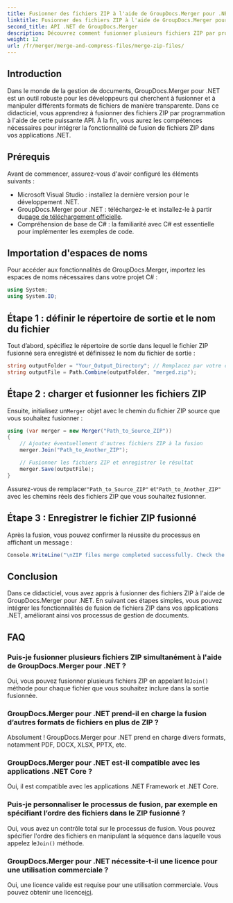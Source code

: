 ```yaml
---
title: Fusionner des fichiers ZIP à l'aide de GroupDocs.Merger pour .NET
linktitle: Fusionner des fichiers ZIP à l'aide de GroupDocs.Merger pour .NET
second_title: API .NET de GroupDocs.Merger
description: Découvrez comment fusionner plusieurs fichiers ZIP par programmation à l'aide de GroupDocs.Merger pour .NET. Ce didacticiel étape par étape couvre les prérequis.
weight: 12
url: /fr/merger/merge-and-compress-files/merge-zip-files/
---
```

## Introduction

Dans le monde de la gestion de documents, GroupDocs.Merger pour .NET est un outil robuste pour les développeurs qui cherchent à fusionner et à manipuler différents formats de fichiers de manière transparente. Dans ce didacticiel, vous apprendrez à fusionner des fichiers ZIP par programmation à l'aide de cette puissante API. À la fin, vous aurez les compétences nécessaires pour intégrer la fonctionnalité de fusion de fichiers ZIP dans vos applications .NET.

## Prérequis

Avant de commencer, assurez-vous d'avoir configuré les éléments suivants :

- Microsoft Visual Studio : installez la dernière version pour le développement .NET.
-  GroupDocs.Merger pour .NET : téléchargez-le et installez-le à partir du[page de téléchargement officielle](https://releases.groupdocs.com/merger/net/).
- Compréhension de base de C# : la familiarité avec C# est essentielle pour implémenter les exemples de code.

## Importation d'espaces de noms

Pour accéder aux fonctionnalités de GroupDocs.Merger, importez les espaces de noms nécessaires dans votre projet C# :

```csharp
using System;
using System.IO;
```

## Étape 1 : définir le répertoire de sortie et le nom du fichier

Tout d’abord, spécifiez le répertoire de sortie dans lequel le fichier ZIP fusionné sera enregistré et définissez le nom du fichier de sortie :

```csharp
string outputFolder = "Your_Output_Directory"; // Remplacez par votre chemin réel
string outputFile = Path.Combine(outputFolder, "merged.zip");
```

## Étape 2 : charger et fusionner les fichiers ZIP

 Ensuite, initialisez un`Merger` objet avec le chemin du fichier ZIP source que vous souhaitez fusionner :

```csharp
using (var merger = new Merger("Path_to_Source_ZIP"))
{
    // Ajoutez éventuellement d'autres fichiers ZIP à la fusion
    merger.Join("Path_to_Another_ZIP");

    // Fusionner les fichiers ZIP et enregistrer le résultat
    merger.Save(outputFile);
}
```

 Assurez-vous de remplacer`"Path_to_Source_ZIP"` et`"Path_to_Another_ZIP"` avec les chemins réels des fichiers ZIP que vous souhaitez fusionner.

## Étape 3 : Enregistrer le fichier ZIP fusionné

Après la fusion, vous pouvez confirmer la réussite du processus en affichant un message :

```csharp
Console.WriteLine("\nZIP files merge completed successfully. Check the output in {0}", outputFolder);
```

## Conclusion

Dans ce didacticiel, vous avez appris à fusionner des fichiers ZIP à l'aide de GroupDocs.Merger pour .NET. En suivant ces étapes simples, vous pouvez intégrer les fonctionnalités de fusion de fichiers ZIP dans vos applications .NET, améliorant ainsi vos processus de gestion de documents.

## FAQ

### Puis-je fusionner plusieurs fichiers ZIP simultanément à l'aide de GroupDocs.Merger pour .NET ?

 Oui, vous pouvez fusionner plusieurs fichiers ZIP en appelant le`Join()` méthode pour chaque fichier que vous souhaitez inclure dans la sortie fusionnée.

### GroupDocs.Merger pour .NET prend-il en charge la fusion d’autres formats de fichiers en plus de ZIP ?

Absolument ! GroupDocs.Merger pour .NET prend en charge divers formats, notamment PDF, DOCX, XLSX, PPTX, etc.

### GroupDocs.Merger pour .NET est-il compatible avec les applications .NET Core ?

Oui, il est compatible avec les applications .NET Framework et .NET Core.

### Puis-je personnaliser le processus de fusion, par exemple en spécifiant l’ordre des fichiers dans le ZIP fusionné ?

 Oui, vous avez un contrôle total sur le processus de fusion. Vous pouvez spécifier l'ordre des fichiers en manipulant la séquence dans laquelle vous appelez le`Join()` méthode.

### GroupDocs.Merger pour .NET nécessite-t-il une licence pour une utilisation commerciale ?

 Oui, une licence valide est requise pour une utilisation commerciale. Vous pouvez obtenir une licence[ici](https://purchase.groupdocs.com/buy).